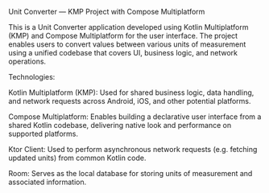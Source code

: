 Unit Converter — KMP Project with Compose Multiplatform 

This is a Unit Converter application developed using Kotlin Multiplatform (KMP) and Compose Multiplatform for the user interface. The project enables users to convert values between various units of measurement using a unified codebase that covers UI, business logic, and network operations.

Technologies:

Kotlin Multiplatform (KMP): Used for shared business logic, data handling, and network requests across Android, iOS, and other potential platforms.

Compose Multiplatform: Enables building a declarative user interface from a shared Kotlin codebase, delivering native look and performance on supported platforms.

Ktor Client: Used to perform asynchronous network requests (e.g. fetching updated units) from common Kotlin code.

Room: Serves as the local database for storing units of measurement and associated information.
